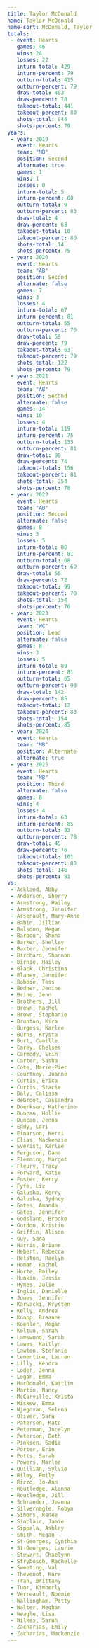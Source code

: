 ```yaml
---
title: Taylor McDonald
name: Taylor McDonald
name-sort: McDonald, Taylor
totals:
 - event: Hearts
   games: 46
   wins: 24
   losses: 22
   inturn-total: 429
   inturn-percent: 79
   outturn-total: 415
   outturn-percent: 79
   draw-total: 403
   draw-percent: 78
   takeout-total: 441
   takeout-percent: 80
   shots-total: 844
   shots-percent: 79
years:
 - year: 2019
   event: Hearts
   team: "MB"
   position: Second
   alternate: true
   games: 1
   wins: 1
   losses: 0
   inturn-total: 5
   inturn-percent: 60
   outturn-total: 9
   outturn-percent: 83
   draw-total: 4
   draw-percent: 63
   takeout-total: 10
   takeout-percent: 80
   shots-total: 14
   shots-percent: 75
 - year: 2020
   event: Hearts
   team: "AB"
   position: Second
   alternate: false
   games: 7
   wins: 3
   losses: 4
   inturn-total: 67
   inturn-percent: 81
   outturn-total: 55
   outturn-percent: 76
   draw-total: 59
   draw-percent: 79
   takeout-total: 63
   takeout-percent: 79
   shots-total: 122
   shots-percent: 79
 - year: 2021
   event: Hearts
   team: "AB"
   position: Second
   alternate: false
   games: 14
   wins: 10
   losses: 4
   inturn-total: 119
   inturn-percent: 75
   outturn-total: 135
   outturn-percent: 81
   draw-total: 98
   draw-percent: 74
   takeout-total: 156
   takeout-percent: 81
   shots-total: 254
   shots-percent: 78
 - year: 2022
   event: Hearts
   team: "AB"
   position: Second
   alternate: false
   games: 8
   wins: 3
   losses: 5
   inturn-total: 86
   inturn-percent: 81
   outturn-total: 68
   outturn-percent: 69
   draw-total: 55
   draw-percent: 72
   takeout-total: 99
   takeout-percent: 78
   shots-total: 154
   shots-percent: 76
 - year: 2023
   event: Hearts
   team: "WC"
   position: Lead
   alternate: false
   games: 8
   wins: 3
   losses: 5
   inturn-total: 89
   inturn-percent: 81
   outturn-total: 65
   outturn-percent: 90
   draw-total: 142
   draw-percent: 85
   takeout-total: 12
   takeout-percent: 83
   shots-total: 154
   shots-percent: 85
 - year: 2024
   event: Hearts
   team: "MB"
   position: Alternate
   alternate: true
 - year: 2025
   event: Hearts
   team: "MB"
   position: Third
   alternate: false
   games: 8
   wins: 4
   losses: 4
   inturn-total: 63
   inturn-percent: 85
   outturn-total: 83
   outturn-percent: 78
   draw-total: 45
   draw-percent: 76
   takeout-total: 101
   takeout-percent: 83
   shots-total: 146
   shots-percent: 81
vs:
 - Ackland, Abby
 - Anderson, Sherry
 - Armstrong, Hailey
 - Armstrong, Jennifer
 - Arsenault, Mary-Anne
 - Babin, Jillian
 - Balsdon, Megan
 - Barbour, Shona
 - Barker, Shelley
 - Baxter, Jennifer
 - Birchard, Shannon
 - Birnie, Hailey
 - Black, Christina
 - Blaney, Jennifer
 - Bobbie, Tess
 - Bodner, Jenine
 - Brine, Jenn
 - Brothers, Jill
 - Brown, Rachel
 - Brown, Stephanie
 - Brunton, Kira
 - Burgess, Karlee
 - Burns, Krysta
 - Burt, Camille
 - Carey, Chelsea
 - Carmody, Erin
 - Carter, Sasha
 - Cote, Marie-Pier
 - Courtney, Joanne
 - Curtis, Erica
 - Curtis, Stacie
 - Daly, Calissa
 - deGroot, Cassandra
 - Doerksen, Katherine
 - Duncan, Hollie
 - Duncan, Jenna
 - Eddy, Lori
 - Einarson, Kerri
 - Elias, Mackenzie
 - Everist, Karlee
 - Ferguson, Dana
 - Flemming, Margot
 - Fleury, Tracy
 - Forward, Katie
 - Foster, Kerry
 - Fyfe, Liz
 - Galusha, Kerry
 - Galusha, Sydney
 - Gates, Amanda
 - Gates, Jennifer
 - Godsland, Brooke
 - Gordon, Kristin
 - Griffin, Alison
 - Guy, Sara
 - Harris, Briane
 - Hebert, Rebecca
 - Helston, Raelyn
 - Homan, Rachel
 - Horte, Bailey
 - Hunkin, Jessie
 - Hynes, Julie
 - Inglis, Danielle
 - Jones, Jennifer
 - Karwacki, Krysten
 - Kelly, Andrea
 - Knapp, Breanne
 - Koehler, Megan
 - Koltun, Sarah
 - Lamswood, Sarah
 - Lawes, Kaitlyn
 - Lawton, Stefanie
 - Lenentine, Lauren
 - Lilly, Kendra
 - Loder, Jenna
 - Logan, Emma
 - MacDonald, Kaitlin
 - Martin, Nancy
 - McCarville, Krista
 - Miskew, Emma
 - Njegovan, Selena
 - Oliver, Sara
 - Paterson, Kate
 - Peterman, Jocelyn
 - Peterson, Beth
 - Pinksen, Sadie
 - Porter, Erin
 - Potts, Sarah
 - Powers, Marlee
 - Quillian, Sylvie
 - Riley, Emily
 - Rizzo, Jo-Ann
 - Routledge, Alanna
 - Routledge, Jill
 - Schraeder, Jeanna
 - Silvernagle, Robyn
 - Simons, Renee
 - Sinclair, Jamie
 - Sippala, Ashley
 - Smith, Megan
 - St-Georges, Cynthia
 - St-Georges, Laurie
 - Stewart, Chaelynn
 - Strybosch, Rachelle
 - Sweeting, Val
 - Thevenot, Kara
 - Tran, Brittany
 - Tuor, Kimberly
 - Verreault, Noemie
 - Wallingham, Patty
 - Walter, Meghan
 - Weagle, Lisa
 - Wilkes, Sarah
 - Zacharias, Emily
 - Zacharias, Mackenzie
---
```

